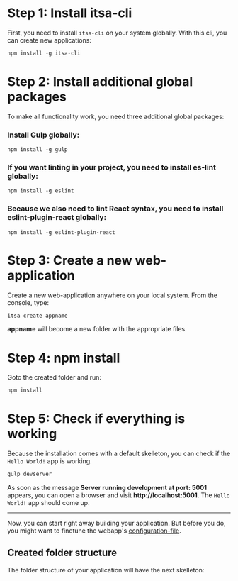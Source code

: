 # Step 1: Install itsa-cli

First, you need to install `itsa-cli` on your system globally. With this cli, you can create new applications:

```js
npm install -g itsa-cli
```

# Step 2: Install additional global packages

To make all functionality work, you need three additional global packages:

### Install Gulp globally:

```
npm install -g gulp
```

### If you want linting in your project, you need to install es-lint globally:

```
npm install -g eslint
```

### Because we also need to lint React syntax, you need to install eslint-plugin-react globally:

```
npm install -g eslint-plugin-react
```


# Step 3: Create a new web-application

Create a new web-application anywhere on your local system. From the console, type:

```js
itsa create appname
```

**appname** will become a new folder with the appropriate files.

# Step 4: npm install

Goto the created folder and run:

```js
npm install
```

# Step 5: Check if everything is working

Because the installation comes with a default skelleton, you can check if the `Hello World!` app is working.

```js
gulp devserver
```
As soon as the message **Server running development at port: 5001** appears, you can open a browser and visit **http://localhost:5001**. The `Hello World!` app should come up.


--------------

Now, you can start right away building your application. But before you do, you might want to finetune the webapp's [configuration-file](/configuration).

## Created folder structure

The folder structure of your application will have the next skelleton: